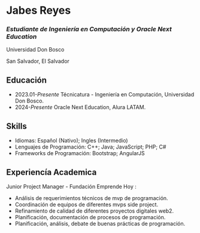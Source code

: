 # Jabes Reyes

### *Estudiante de Ingeniería en Computación y Oracle Next Education*

Universidad Don Bosco

San Salvador, El Salvador

## Educación

- 2023.01-*Presente* Técnicatura - Ingeniería en Computación, Universidad Don Bosco.
- 2024-*Presente* Oracle Next Education, Alura LATAM.

## Skills

- Idiomas: Español (Nativo); Ingles (Intermedio)
- Lenguajes de Programación: C++; Java; JavaScript; PHP; C#
- Frameworks de Programación: Bootstrap; AngularJS

## Experiencía Academica

Junior Project Manager - Fundación Emprende Hoy :
- Análisis de requerimientos técnicos de mvp de programación.
- Coordinación de equipos de diferentes mvps side project.
- Refinamiento de calidad de diferentes proyectos digitales web2.
- Planificación, documentación de procesos de programación.
- Planificación, análisis, debate de buenas prácticas de programación.
